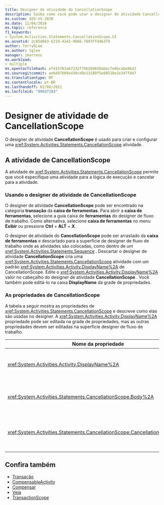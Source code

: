 ```yaml
---
title: Designer de atividade do CancellationScope
description: Saiba como você pode usar o designer de atividade CancellationScope no Designer de Fluxo de Trabalho para criar e configurar uma atividade CancellationScope.
ms.custom: SEO-VS-2020
ms.date: 11/04/2016
ms.topic: reference
f1_keywords:
- System.Activities.Statements.CancellationScope.UI
ms.assetid: 2c85d663-b219-4142-9866-7693ffd46379
author: TerryGLee
ms.author: tglee
manager: jmartens
ms.workload:
- multiple
ms.openlocfilehash: ef415763a67232f79b269650abecfe6bcabe6bd2
ms.sourcegitcommit: ae6d47b09a439cd0e13180f5e89510e3e347fd47
ms.translationtype: MT
ms.contentlocale: pt-BR
ms.lasthandoff: 02/08/2021
ms.locfileid: "99937193"
---
```

# <a name="cancellationscope-activity-designer"></a>Designer de atividade de CancellationScope

O designer de atividade **CancellationScope** é usado para criar e configurar uma <xref:System.Activities.Statements.CancellationScope> atividade.

## <a name="the-cancellationscope-activity"></a>A atividade de CancellationScope

A atividade de <xref:System.Activities.Statements.CancellationScope> permite que você especifique uma atividade para a lógica de execução e cancelar para a atividade.

### <a name="using-the-cancellationscope-activity-designer"></a>Usando o designer de atividade de CancellationScope

O designer de atividade **CancellationScope** pode ser encontrado na categoria **transação** da **caixa de ferramentas**. Para abrir a **caixa de ferramentas**, selecione a guia caixa de **ferramentas** do designer de fluxo de trabalho. Como alternativa, selecione **caixa de ferramentas** no menu **Exibir** ou pressione **Ctrl** + **ALT** + **X**.

O designer de atividade do **CancellationScope** pode ser arrastado da **caixa de ferramentas** e descartado para a superfície de designer de fluxo de trabalho onde as atividades são colocadas, como dentro de um <xref:System.Activities.Statements.Sequence> . Descartar o designer de atividade **CancellationScope** cria uma <xref:System.Activities.Statements.CancellationScope> atividade com um padrão <xref:System.Activities.Activity.DisplayName%2A> de CancellationScope. Edite o <xref:System.Activities.Activity.DisplayName%2A> valor no cabeçalho do designer de atividade **CancellationScope** . Você também pode editá-lo na caixa **DisplayName** da grade de propriedades.

### <a name="the-cancellationscope-properties"></a>As propriedades de CancellationScope

A tabela a seguir mostra as propriedades de <xref:System.Activities.Statements.CancellationScope> e descreve como elas são usadas no designer. A <xref:System.Activities.Activity.DisplayName%2A> propriedade pode ser editada na grade de propriedades, mas as outras propriedades devem ser editadas na superfície designer de fluxo de trabalho.

|Nome da propriedade|Obrigatório|Uso|
|-|--------------|-|
|<xref:System.Activities.Activity.DisplayName%2A>|Falso|O nome amigável opcional de atividade de <xref:System.Activities.Statements.CancellationScope> . O padrão é CancellationScope. Embora o valor de <xref:System.Activities.Activity.DisplayName%2A> não é necessário restrita, é uma prática recomendada usar um.|
|<xref:System.Activities.Statements.CancellationScope.Body%2A>|True|Especifica a atividade para que a lógica cancelar é fornecida. Para adicionar a <xref:System.Activities.Statements.CancellationScope.Body%2A> atividade, descartar uma atividade da caixa de **ferramentas** no **corpo** box no designer de atividade do **CancellationScope** . Adicione o texto de dica "soltar atividade aqui".|
|<xref:System.Activities.Statements.CancellationScope.CancellationHandler%2A>|True|Especifica a atividade que é executada se houver um cancelamento. Para adicionar a <xref:System.Activities.Statements.CancellationScope.CancellationHandler%2A> atividade, descarte uma atividade da caixa de **ferramentas** no **CancellationHandler** box no designer de atividade do **CancellationScope** . Adicione o texto de dica "soltar atividade aqui".|

## <a name="see-also"></a>Confira também

- [Transação](../workflow-designer/transaction-activity-designers.md)
- [CompensableActivity](../workflow-designer/compensableactivity-activity-designer.md)
- [Compensar](../workflow-designer/compensate-activity-designer.md)
- [Veja](../workflow-designer/confirm-activity-designer.md)
- [TransactionScope](../workflow-designer/transactionscope-activity-designer.md)
